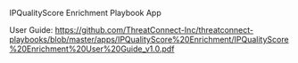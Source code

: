 IPQualityScore Enrichment Playbook App

User Guide: https://github.com/ThreatConnect-Inc/threatconnect-playbooks/blob/master/apps/IPQualityScore%20Enrichment/IPQualityScore%20Enrichment%20User%20Guide_v1.0.pdf
